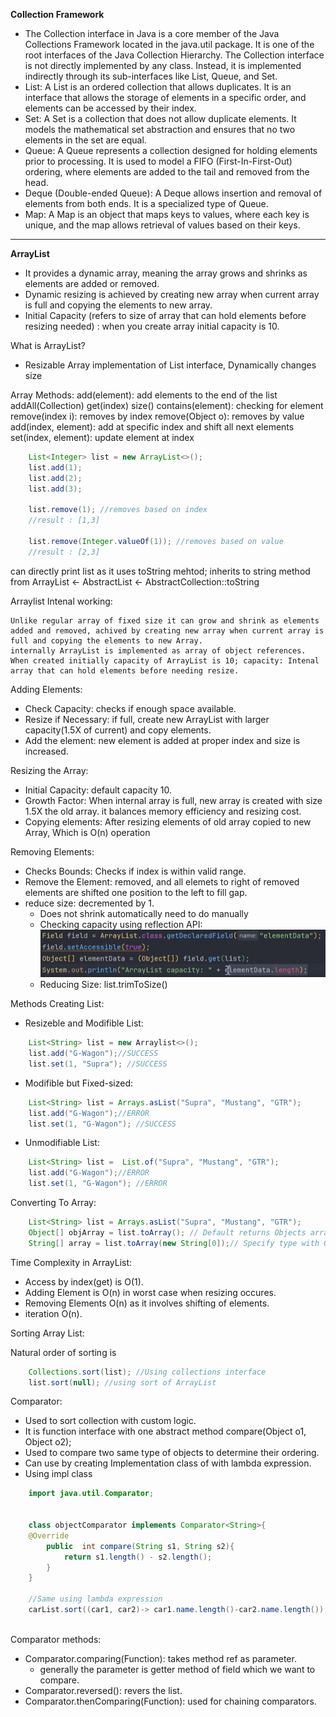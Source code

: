 **Collection Framework**
* The Collection interface in Java is a core member of the Java Collections Framework located in the java.util package. It is one of the root interfaces of the Java Collection Hierarchy. The Collection interface is not directly implemented by any class. Instead, it is implemented indirectly through its sub-interfaces like List, Queue, and Set.
* List: A List is an ordered collection that allows duplicates. It is an interface that allows the storage of elements in a specific order, and elements can be accessed by their index.
* Set: A Set is a collection that does not allow duplicate elements. It models the mathematical set abstraction and ensures that no two elements in the set are equal.
* Queue: A Queue represents a collection designed for holding elements prior to processing. It is used to model a FIFO (First-In-First-Out) ordering, where elements are added to the tail and removed from the head.
* Deque (Double-ended Queue): A Deque allows insertion and removal of elements from both ends. It is a specialized type of Queue.
* Map: A Map is an object that maps keys to values, where each key is unique, and the map allows retrieval of values based on their keys.
*******
**ArrayList**
*  It provides a dynamic array, meaning the array grows and shrinks as elements are added or removed.
*  Dynamic resizing is achieved by creating new array when current array is full and copying the elements to new array.
*  Initial Capacity (refers to size of array that can hold elements before resizing needed) : when you create array initial capacity is 10.

What is ArrayList?
 - Resizable Array implementation of List interface, Dynamically changes size

Array Methods:
    add(element): add elements to the end of the list
    addAll(Collection)
    get(index)
    size()
    contains(element): checking for element
    remove(index i): removes by index
    remove(Object o): removes by value
    add(index, element): add at specific index and shift all next elements
    set(index, element): update element at index
```java
    List<Integer> list = new ArrayList<>();
    list.add(1);
    list.add(2);
    list.add(3);
    
    list.remove(1); //removes based on index
    //result : [1,3]

    list.remove(Integer.valueOf(1)); //removes based on value
    //result : [2,3]
```

can directly print list as it uses toString mehtod; inherits to string method from ArrayList <- AbstractList <-  AbstractCollection::toString

Arraylist Intenal working:

    Unlike regular array of fixed size it can grow and shrink as elements added and removed, achived by creating new array when current array is full and copying the elements to new Array.
    internally ArrayList is implemented as array of object references.
    When created initially capacity of ArrayList is 10; capacity: Intenal array that can hold elements before needing resize.

Adding Elements:
* Check Capacity: checks if enough space available.
* Resize if Necessary: if full, create new ArrayList with larger capacity(1.5X of current) and copy elements.
* Add the element: new element is added at proper index and size is increased.

Resizing the Array:
* Initial Capacity: default capacity 10.
* Growth Factor: When internal array is full, new array is created with size 1.5X the old array. it balances memory efficiency and resizing cost.
* Copying elements: After resizing elements of old array copied to new Array, Which is O(n) operation

Removing Elements:
* Checks Bounds: Checks if index is within valid range.
* Remove the Element: removed, and all elemets to right of removed elements are shifted one position to the left to fill gap.
* reduce size: decremented by 1.
  * Does not shrink automatically need to do manually
  * Checking capacity using reflection API:  ![img_1.png](img_1.png)
  * Reducing Size: list.trimToSize()
    
Methods Creating List:
    
* Resizeble and Modifible List:
```java
    List<String> list = new Arraylist<>();
    list.add("G-Wagon");//SUCCESS
    list.set(1, "Supra"); //SUCCESS
```
* Modifible but Fixed-sized:
```java
    List<String> list = Arrays.asList("Supra", "Mustang", "GTR");
    list.add("G-Wagon");//ERROR
    list.set(1, "G-Wagon"); //SUCCESS
```

* Unmodifiable List:
```java
    List<String> list =  List.of("Supra", "Mustang", "GTR");
    list.add("G-Wagon");//ERROR
    list.set(1, "G-Wagon"); //ERROR
```

Converting To Array:
```java
    List<String> list = Arrays.asList("Supra", "Mustang", "GTR");
    Object[] objArray = list.toArray(); // Default returns Objects array
    String[] array = list.toArray(new String[0]);// Specify type with 0 size array for specific type of array
```
Time Complexity in ArrayList:
* Access by index(get) is O(1).
* Adding Element is O(n) in worst case when resizing occures.
* Removing Elements O(n) as it involves shifting of elements.
* iteration O(n).


Sorting Array List:

Natural order of sorting is 
```java
    Collections.sort(list); //Using collections interface
    list.sort(null); //using sort of ArrayList
```

Comparator:
* Used to sort collection with custom logic.
* It is function interface with one abstract method compare(Object o1, Object o2);
* Used to compare two same type of objects to determine their ordering.
* Can use by creating Implementation class of with lambda expression.
* Using impl class

```java
    import java.util.Comparator;


    class objectComparator implements Comparator<String>{
    @Override
        public  int compare(String s1, String s2){
            return s1.length() - s2.length();
        }
    }
    
    //Same using lambda expression
    carList.sort((car1, car2)-> car1.name.length()-car2.name.length());
    
```

Comparator methods:

* Comparator.comparing(Function): takes method ref as parameter.
    - generally the parameter is getter method of field which we want to compare. 
* Comparator.reversed(): revers the list.
* Comparator.thenComparing(Function): used for chaining comparators.